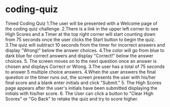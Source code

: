 # coding-quiz
Timed Coding Quiz
1.The user will be presented with a Welcome page of the coding quiz challenge. 
2.There is a link in the upper left corner to see High Scores and a Timer at the top right corner will start counting down from 75 seconds once the user clicks the Start button to begin the quiz.
3.The quiz will subtract 10 seconds from the timer for incorrect answers and display "Wrong!" below the answer choices. 
4.The color will go from blue to dark blue for correct answers and display "Correct!" below the answer choices.
5. The screen moves on to the next question once an answer is chosen and displays Correct or Wrong.
3.The user has a total of 75 seconds to answer 5 multiple choice answers.
4.When the user answers the final question or the timer runs out, the screen presents the user with his/her final score and a blank enter initials and click "Submit."
5. The High Scores page appears after the user's initials have been submitted displaying the initials with his/her score.
6. The User can click a button to "Clear High Scores" or "Go Back" to retake the quiz and try to score higher.
